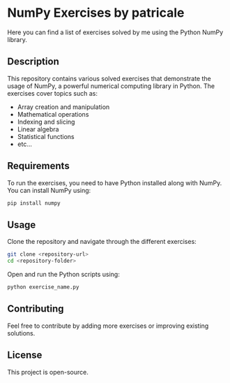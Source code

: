 # NumPy Exercises by patricale

Here you can find a list of exercises solved by me using the Python NumPy library.

## Description
This repository contains various solved exercises that demonstrate the usage of NumPy, a powerful numerical computing library in Python. The exercises cover topics such as:
- Array creation and manipulation
- Mathematical operations
- Indexing and slicing
- Linear algebra
- Statistical functions
- etc...

## Requirements
To run the exercises, you need to have Python installed along with NumPy. You can install NumPy using:
```bash
pip install numpy
```

## Usage
Clone the repository and navigate through the different exercises:
```bash
git clone <repository-url>
cd <repository-folder>
```
Open and run the Python scripts using:
```bash
python exercise_name.py
```

## Contributing
Feel free to contribute by adding more exercises or improving existing solutions.

## License
This project is open-source.

